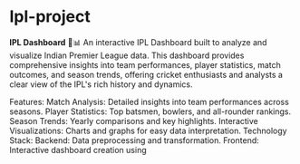 # Ipl-project


**IPL Dashboard** 🏏📊
An interactive IPL Dashboard built to analyze and visualize Indian Premier League data. This dashboard provides comprehensive insights into team performances, player statistics, match outcomes, and season trends, offering cricket enthusiasts and analysts a clear view of the IPL's rich history and dynamics.

Features:
Match Analysis: Detailed insights into team performances across seasons.
Player Statistics: Top batsmen, bowlers, and all-rounder rankings.
Season Trends: Yearly comparisons and key highlights.
Interactive Visualizations: Charts and graphs for easy data interpretation.
Technology Stack:
Backend: Data preprocessing and transformation.
Frontend: Interactive dashboard creation using 
